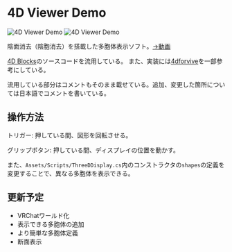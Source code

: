 # 4D Viewer Demo

![4D Viewer Demo](https://gyazo.com/84cf5137b8543312921756f57a6d8cb2.jpg)
![4D Viewer Demo](https://gyazo.com/bd58350e133aae05051f0b068b47e402.jpg)

陰面消去（陰胞消去）を搭載した多胞体表示ソフト。[→動画](https://www.dropbox.com/s/pkbq28rvxaob5k6/2019-02-26-2326-06_Clip.mp4?dl=0)

[4D Blocks](http://www.urticator.net/blocks/v6/index.html)のソースコードを流用している。
また、実装には[4dforvive](https://github.com/leo92613/4dforvive)を一部参考にしている。

流用している部分はコメントもそのまま載せている。追加、変更した箇所については日本語でコメントを書いている。

## 操作方法
トリガー: 押している間、図形を回転させる。

グリップボタン: 押している間、ディスプレイの位置を動かす。

また、`Assets/Scripts/ThreeDDisplay.cs`内のコンストラクタの`shapes`の定義を変更することで、異なる多胞体を表示できる。

## 更新予定
- VRChatワールド化
- 表示できる多胞体の追加
- より簡単な多胞体定義
- 断面表示
